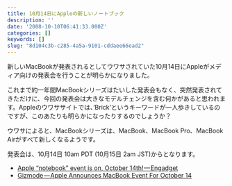 ```yaml
---
title: 10月14日にAppleの新しいノートブック
description: ''
date: '2008-10-10T06:41:33.000Z'
categories: []
keywords: []
slug: "8d104c3b-c285-4a5a-9101-cddaee66ead2"
---
```

新しいMacBookが発表されるとしてウワサされていた10月14日にAppleがメディア向けの発表会を行うことが明らかになりました。

これまで約一年間MacBookシリーズはたいした発表会もなく、突然発表されてきただけに、今回の発表会は大きなモデルチェンジを含む何かがあると思われます。Appleのウワササイトでは、’Brick’というキーワードが一人歩きしているのですが、このあたりも明らかになったりするのでしょうか？

ウワサによると、MacBookシリーズは、MacBook、MacBook Pro、MacBook Airがすべて新しくなるようです。

発表会は、10月14日 10am PDT (10月15日 2am JST)からとなります。

*   [Apple “notebook” event is on, October 14th! — Engadget](http://www.engadget.com/2008/10/09/apple-notebook-event-is-on-october-14th/)
*   [Gizmode — Apple Announces MacBook Event For October 14](http://gizmodo.com/5061113/apple-announces-macbook-event-for-october-14)